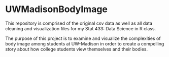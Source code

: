 # UWMadisonBodyImage
This repository is comprised of the original csv data as well as all data cleaning and visualization files for my Stat 433: Data Science in R class.

The purpose of this project is to examine and visualize the complexities of body image among students at UW-Madison in order to create a compelling story about how college students view themselves and their bodies.
